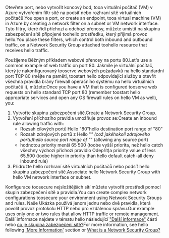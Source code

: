 <span data-ttu-id="d50e5-101">Otevřete port, nebo vytvořit koncový bod, tooa virtuální počítač (VM) v Azure vytvořením filtr sítě na podsíť nebo rozhraní sítě virtuálních počítačů.</span><span class="sxs-lookup"><span data-stu-id="d50e5-101">You open a port, or create an endpoint, tooa virtual machine (VM) in Azure by creating a network filter on a subnet or VM network interface.</span></span> <span data-ttu-id="d50e5-102">Tyto filtry, které řídí příchozí a odchozí přenosy, můžete umístit na skupinu zabezpečení sítě připojené toohello prostředku, který přijímá provoz hello.</span><span class="sxs-lookup"><span data-stu-id="d50e5-102">You place these filters, which control both inbound and outbound traffic, on a Network Security Group attached toohello resource that receives hello traffic.</span></span>

<span data-ttu-id="d50e5-103">Použijeme Běžným příkladem webové přenosy na portu 80.</span><span class="sxs-lookup"><span data-stu-id="d50e5-103">Let's use a common example of web traffic on port 80.</span></span> <span data-ttu-id="d50e5-104">Jakmile je virtuální počítač, který je nakonfigurovaný tooserve webových požadavků na hello standardní port TCP 80 (mějte na paměti, toostart hello odpovídající služby a otevřít všechna pravidla brány firewall operačního systému na hello virtuálních počítačů i), můžete:</span><span class="sxs-lookup"><span data-stu-id="d50e5-104">Once you have a VM that is configured tooserve web requests on hello standard TCP port 80 (remember toostart hello appropriate services and open any OS firewall rules on hello VM as well), you:</span></span>

1. <span data-ttu-id="d50e5-105">Vytvořte skupinu zabezpečení sítě.</span><span class="sxs-lookup"><span data-stu-id="d50e5-105">Create a Network Security Group.</span></span>
2. <span data-ttu-id="d50e5-106">Vytvoření příchozího pravidla umožňuje provoz se:</span><span class="sxs-lookup"><span data-stu-id="d50e5-106">Create an inbound rule allowing traffic with:</span></span>
   * <span data-ttu-id="d50e5-107">Rozsah cílových portů Hello "80"</span><span class="sxs-lookup"><span data-stu-id="d50e5-107">hello destination port range of "80"</span></span>
   * <span data-ttu-id="d50e5-108">Rozsah zdrojových portů z Hello "*" (což jakéhokoli zdrojového portu)</span><span class="sxs-lookup"><span data-stu-id="d50e5-108">hello source port range of "*" (allowing any source port)</span></span>
   * <span data-ttu-id="d50e5-109">hodnotou priority menší 65 500 (toobe vyšší priorita, než hello catch všechny výchozí příchozí pravidlo Odepřít)</span><span class="sxs-lookup"><span data-stu-id="d50e5-109">a priority value of less 65,500 (toobe higher in priority than hello default catch-all deny inbound rule)</span></span>
3. <span data-ttu-id="d50e5-110">Přidružte hello rozhraní sítě virtuálních počítačů nebo podsíť hello skupinu zabezpečení sítě.</span><span class="sxs-lookup"><span data-stu-id="d50e5-110">Associate hello Network Security Group with hello VM network interface or subnet.</span></span>

<span data-ttu-id="d50e5-111">Konfigurace toosecure nejsložitějších sítí můžete vytvořit prostředí pomocí skupin zabezpečení sítě a pravidla.</span><span class="sxs-lookup"><span data-stu-id="d50e5-111">You can create complex network configurations toosecure your environment using Network Security Groups and rules.</span></span> <span data-ttu-id="d50e5-112">Naše Ukázka používá jenom jednu nebo dvě pravidla, která povolit provoz protokolu HTTP nebo pro vzdálenou správu.</span><span class="sxs-lookup"><span data-stu-id="d50e5-112">Our example uses only one or two rules that allow HTTP traffic or remote management.</span></span> <span data-ttu-id="d50e5-113">Další informace najdete v tématu hello následující ["Další informace"](#more-information-on-network-security-groups) části nebo [co je skupina zabezpečení sítě?](../articles/virtual-network/virtual-networks-nsg.md)</span><span class="sxs-lookup"><span data-stu-id="d50e5-113">For more information, see hello following ['More Information'](#more-information-on-network-security-groups) section or [What is a Network Security Group?](../articles/virtual-network/virtual-networks-nsg.md)</span></span>

